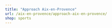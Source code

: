 ```yaml
---
title: "Approach Aix-en-Provence"
url: /aix-en-provence/approach-aix-en-provence/
shop: sports
---
```

